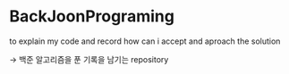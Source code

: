 # BackJoonPrograming
to explain my code 
and record how can i accept and aproach the solution

→ 백준 알고리즘을 푼 기록을 남기는 repository 
